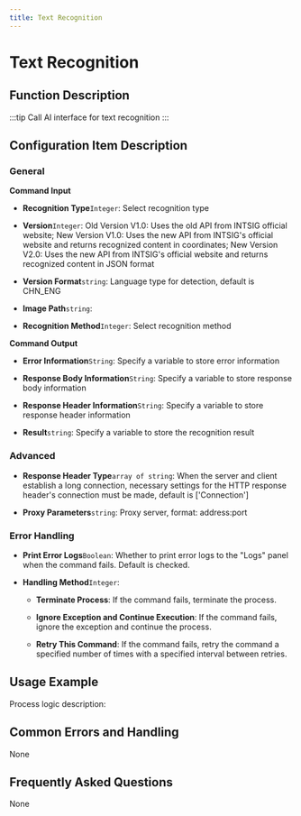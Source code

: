 ```yaml
---
title: Text Recognition
---
```


# Text Recognition

## Function Description

:::tip 
Call AI interface for text recognition
:::

## Configuration Item Description

### General

**Command Input**

- **Recognition Type**`Integer`: Select recognition type

- **Version**`Integer`: Old Version V1.0: Uses the old API from INTSIG official website; New Version V1.0: Uses the new API from INTSIG's official website and returns recognized content in coordinates; New Version V2.0: Uses the new API from INTSIG's official website and returns recognized content in JSON format

- **Version Format**`string`: Language type for detection, default is CHN_ENG

- **Image Path**`string`: 

- **Recognition Method**`Integer`: Select recognition method


**Command Output**

- **Error Information**`String`: Specify a variable to store error information

- **Response Body Information**`String`: Specify a variable to store response body information

- **Response Header Information**`String`: Specify a variable to store response header information

- **Result**`string`: Specify a variable to store the recognition result

### Advanced

- **Response Header Type**`array of string`: When the server and client establish a long connection, necessary settings for the HTTP response header's connection must be made, default is ['Connection']

- **Proxy Parameters**`string`: Proxy server, format: address:port


### Error Handling

- **Print Error Logs**`Boolean`: Whether to print error logs to the "Logs" panel when the command fails. Default is checked. 

- **Handling Method**`Integer`:

    - **Terminate Process**: If the command fails, terminate the process.

    - **Ignore Exception and Continue Execution**: If the command fails, ignore the exception and continue the process.

    - **Retry This Command**: If the command fails, retry the command a specified number of times with a specified interval between retries.

## Usage Example

Process logic description:

## Common Errors and Handling

None

## Frequently Asked Questions

None


